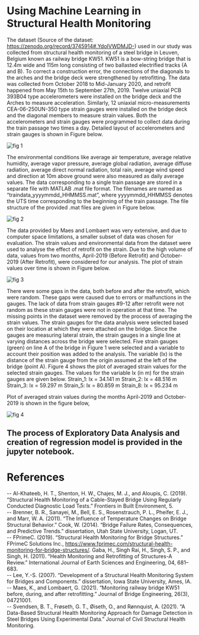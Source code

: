 # Using Machine Learning in Structural Health Monitoring 

The dataset (Source of the dataset: https://zenodo.org/record/3745914#.YdoIVWDMJD-) used in our study was collected from structural health monitoring of a steel bridge in
Leuven, Belgium known as railway bridge KW51. KW51 is a bow-string bridge that is 12.4m
wide and 115m long consisting of two ballasted electrified tracks (A and B). To correct a
construction error, the connections of the diagonals to the arches and the bridge deck were
strengthened by retrofitting. The data was collected from October 2018 to Mid-January 2020,
and retrofit happened from May 15th to September 27th, 2019. Twelve uniaxial PCB 393B04
type accelerometers were installed on the bridge deck and the Arches to measure acceleration.
Similarly, 12 uniaxial micro-measurements CEA-06-250UN-350 type strain gauges were
installed on the bridge deck and the diagonal members to measure strain values. Both the
accelerometers and strain gauges were programmed to collect data during the train passage
two times a day. Detailed layout of accelerometers and strain gauges is shown in Figure below.   

![fig 1](https://user-images.githubusercontent.com/96390333/148661439-db786076-62da-4352-9f5f-327657e173c1.jpg)


The environmental conditions like average air temperature, average relative humidity, average vapor
pressure, average global radiation, average diffuse radiation, average direct normal radiation,
total rain, average wind speed and direction at 10m above ground were also measured as daily
average values. The data corresponding to a single train passage are stored in a separate file
with MATLAB .mat file format. The filenames are named as
“traindata_yyyymmdd_HHMMSS.mat”, where yyyymmdd_HHMMSS denotes the UTS time
corresponding to the beginning of the train passage. The file structure of the provided .mat files
are given in Figure below.

![fig 2](https://user-images.githubusercontent.com/96390333/148661493-8b1a6768-c749-49fc-a4ce-99b63cde1a15.jpg)

The data provided by Maes and Lombaert was very extensive, and due to computer space
limitations, a smaller subset of data was chosen for evaluation. The strain values and
environmental data from the dataset were used to analyse the effect of retrofit on the strain. Due
to the high volume of data, values from two months, April-2019 (Before Retrofit) and
October-2019 (After Retrofit), were considered for our analysis. The plot of strain values over
time is shown in Figure below.

![fig 3](https://user-images.githubusercontent.com/96390333/148661516-ce7d4376-e6d6-4886-961b-986bef0a6720.jpg)

There were some gaps in the data, both before and after the retrofit, which were random. These
gaps were caused due to errors or malfunctions in the gauges. The lack of data from strain
gauges #9-12 after retrofit were not random as these strain gauges were not in operation at that
time. The missing points in the dataset were removed by the process of averaging the strain
values. The strain gauges for the data analysis were selected based on their location at which
they were attached on the bridge. Since the gauges are measuring lateral strain, the strain
gauges in a single line at varying distances across the bridge were selected.
Five strain gauges (green) on line A of the bridge in Figure 1 were selected and a variable to
account their position was added to the analysis. The variable (lx) is the distance of the strain
gauge from the origin assumed at the left of the bridge (point A). Figure 4 shows the plot of
averaged strain values for the selected strain gauges.
The values for the variable lx (in m) for the strain gauges are given below.
Strain_1: lx = 34.141 m
Strain_2: lx = 48.516 m
Strain_3: lx = 59.297 m
Strain_5: lx = 80.859 m
Strain_8: lx = 95.234 m

Plot of averaged strain values during the months April-2019 and October-2019 is shown in the figure below,

![fig 4](https://user-images.githubusercontent.com/96390333/148661534-cfab4ae8-6e3b-4fcd-afc8-09b364c71985.jpg)

## The process of Exploratory Data Analysis and creation of regression model is provided in the jupyter notebook.

# References
-- Al-Khateeb, H. T., Shenton, H. W., Chajes, M. J., and Aloupis, C. (2019). “Structural
Health Monitoring of a Cable-Stayed Bridge Using Regularly Conducted Diagnostic Load
Tests.” Frontiers in Built Environment, 5.  
-- Brenner, B. R., Sanayei, M., Bell, E. S., Rosenstrauch, P. L., Pheifer, E. J., and Marr, W. A.
(2011). “The Influence of Temperature Changes on Bridge Structural Behavior.”
Cook, W. (2014). “Bridge Failure Rates, Consequences, and Predictive Trends.”
dissertation, Utah State University, Logan, UT.  
-- FPrimeC. (2019). “Structural Health Monitoring for Bridge Structures.” FPrimeC Solutions
Inc., <https://www.fprimec.com/structural-health-monitoring-for-bridge-structures/>.
Gaba, H., Singh Rai, H., Singh, S. P., and Singh, H. (2011). “Health Monitoring and
Retrofitting of Structures-A Review.” International Journal of Earth Sciences and
Engineering, 04, 681–683.  
-- Lee, Y.-S. (2007). “Development of a Structural Health Monitoring System for Bridges and
Components.” dissertation, Iowa State University, Ames, IA.  
-- Maes, K., and Lombaert, G. (2021). “Monitoring railway bridge KW51 before, during, and
after retrofitting.” Journal of Bridge Engineering, 26(3), 04721001.  
-- Svendsen, B. T., Frøseth, G. T., Øiseth, O., and Rønnquist, A. (2021). “A Data-Based
Structural Health Monitoring Approach for Damage Detection in Steel Bridges Using
Experimental Data.” Journal of Civil Structural Health Monitoring.  
